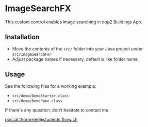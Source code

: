 ImageSearchFX
=============

This custom control enables image searching in oop2 Buildings App.

Installation
------------

 - Move the contents of the `src/` folder into your Java project under `src/ImageSearchFX/`
 - Adjust package names if necessary, default is like folder name.

Usage
-----

See the following files for a working example:

 - `src/demo/DemoStarter.class`
 - `src/demo/DemoPane.class`

If there's any question, don't hesitate to contact me.

pascal.thormeier@students.fhnw.ch
